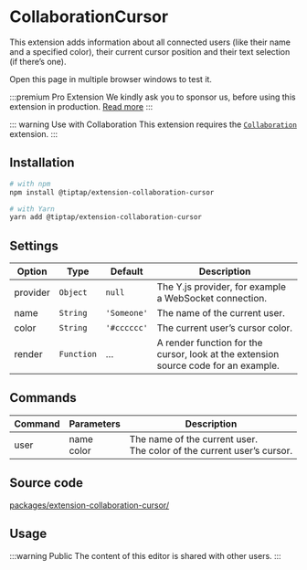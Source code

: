 # CollaborationCursor
This extension adds information about all connected users (like their name and a specified color), their current cursor position and their text selection (if there’s one).

Open this page in multiple browser windows to test it.

:::premium Pro Extension
We kindly ask you to sponsor us, before using this extension in production. [Read more](/sponsor)
:::

::: warning Use with Collaboration
This extension requires the [`Collaboration`](/api/extensions/collaboration) extension.
:::

## Installation
```bash
# with npm
npm install @tiptap/extension-collaboration-cursor

# with Yarn
yarn add @tiptap/extension-collaboration-cursor
```

## Settings
| Option   | Type       | Default     | Description                                                                         |
| -------- | ---------- | ----------- | ----------------------------------------------------------------------------------- |
| provider | `Object`   | `null`      | The Y.js provider, for example a WebSocket connection.                              |
| name     | `String`   | `'Someone'` | The name of the current user.                                                       |
| color    | `String`   | `'#cccccc'` | The current user’s cursor color.                                                    |
| render   | `Function` | …           | A render function for the cursor, look at the extension source code for an example. |

## Commands
| Command | Parameters    | Description                                                              |
| ------- | ------------- | ------------------------------------------------------------------------ |
| user    | name<br>color | The name of the current user.<br>The color of the current user’s cursor. |

## Source code
[packages/extension-collaboration-cursor/](https://github.com/ueberdosis/tiptap-next/blob/main/packages/extension-collaboration-cursor/)

## Usage
:::warning Public
The content of this editor is shared with other users.
:::
<demo name="Extensions/CollaborationCursor" highlight="11,48-52" />

